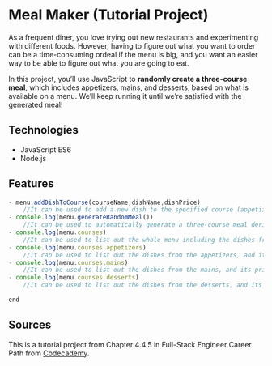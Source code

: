 # Meal Maker (Tutorial Project)

As a frequent diner, you love trying out new restaurants and experimenting with different foods. However, having to figure out what you want to order can be a time-consuming ordeal if the menu is big, and you want an easier way to be able to figure out what you are going to eat.

In this project, you’ll use JavaScript to **randomly create a three-course meal**, which includes appetizers, mains, and desserts, based on what is available on a menu. We’ll keep running it until we’re satisfied with the generated meal!

## Technologies

- JavaScript ES6
- Node.js

## Features

```Javascript
- menu.addDishToCourse(courseName,dishName,dishPrice) 
    //It can be used to add a new dish to the specified course (appetizers, mains, or desserts) on the menu. Three parameters are required which are the course for the courseName, the dish for the the dishName, and the dish price for the dishPrice.
- console.log(menu.generateRandomMeal()) 
    //It can be used to automatically generate a three-course meal derived from the overall menu for us .
- console.log(menu.courses) 
    //It can be used to list out the whole menu including the dishes from all the courses, the appetizers, the mains, and the desserts, and its price.
- console.log(menu.courses.appetizers) 
    //It can be used to list out the dishes from the appetizers, and its price.
- console.log(menu.courses.mains) 
    //It can be used to list out the dishes from the mains, and its price.
- console.log(menu.courses.desserts) 
    //It can be used to list out the dishes from the desserts, and its price.

end
```

## Sources

This is a tutorial project from Chapter 4.4.5 in Full-Stack Engineer Career Path from [Codecademy](https://www.codecademy.com/).